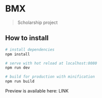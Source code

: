 # BMX

> Scholarship project

## How to install

``` bash
# install dependencies
npm install

# serve with hot reload at localhost:8080
npm run dev

# build for production with minification
npm run build
```

Preview is available here: LINK